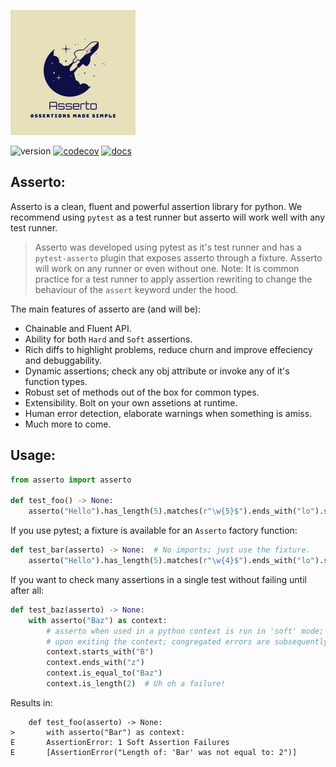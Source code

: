 ![Asserto](.github/images/logo.png)

![version](https://img.shields.io/pypi/v/asserto?color=%2342f54b&label=asserto&style=flat-square)
[![codecov](https://codecov.io/gh/symonk/asserto/branch/main/graph/badge.svg)](https://codecov.io/gh/symonk/asserto)
[![docs](https://img.shields.io/badge/documentation-online-brightgreen.svg)](https://symonk.github.io/asserto/)

## Asserto:

Asserto is a clean, fluent and powerful assertion library for python.  We recommend using `pytest` as a test
runner but asserto will work well with any test runner.

>Asserto was developed using pytest as it's test runner and has a `pytest-asserto` plugin that exposes asserto
>through a fixture.  Asserto will work on any runner or even without one.  Note: It is common practice for a
>test runner to apply assertion rewriting to change the behaviour of the `assert` keyword under the hood.

The main features of asserto are (and will be):

+ Chainable and Fluent API.
+ Ability for both `Hard` and `Soft` assertions.
+ Rich diffs to highlight problems, reduce churn and improve effeciency and debuggability.
+ Dynamic assertions; check any obj attribute or invoke any of it's function types.
+ Robust set of methods out of the box for common types.
+ Extensibility.  Bolt on your own assetions at runtime.
+ Human error detection, elaborate warnings when something is amiss.
+ Much more to come.

## Usage:

```python
from asserto import asserto

def test_foo() -> None:
    asserto("Hello").has_length(5).matches(r"\w{5}$").ends_with("lo").starts_with("Hel")
```

If you use pytest; a fixture is available for an `Asserto` factory function:

```python
def test_bar(asserto) -> None:  # No imports; just use the fixture.
    asserto("Hello").has_length(5).matches(r"\w{4}$").ends_with("lo").starts_with("Hel")
```

If you want to check many assertions in a single test without failing until after all:

```python
def test_baz(asserto) -> None:
    with asserto("Baz") as context:
        # asserto when used in a python context is run in 'soft' mode;
        # upon exiting the context; congregated errors are subsequently raised (if any)
        context.starts_with("B")
        context.ends_with("z")
        context.is_equal_to("Baz")
        context.is_length(2)  # Uh oh a failure!
```

Results in:

```shell
    def test_foo(asserto) -> None:
>       with asserto("Bar") as context:
E       AssertionError: 1 Soft Assertion Failures
E       [AssertionError("Length of: 'Bar' was not equal to: 2")]
```
